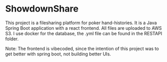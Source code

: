 # ShowdownShare



This project is a filesharing platform for poker hand-histories. It is a Java Spring Boot application with a react frontend. All files are uploaded to AWS S3. I use docker for the database, the .yml file can be found in the RESTAPI folder.

Note: The frontend is vibecoded, since the intention of this project was to get better with spring boot, not building better UIs. 

